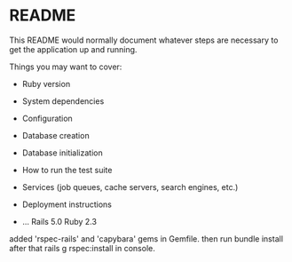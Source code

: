 # README

This README would normally document whatever steps are necessary to get the
application up and running.

Things you may want to cover:

* Ruby version

* System dependencies

* Configuration

* Database creation

* Database initialization

* How to run the test suite

* Services (job queues, cache servers, search engines, etc.)

* Deployment instructions

* ...
Rails 5.0
Ruby 2.3

added 'rspec-rails' and 'capybara' gems in Gemfile.
then run bundle install after that rails g rspec:install in console.